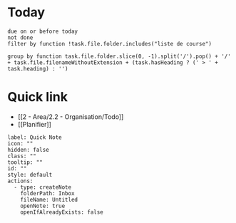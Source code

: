 
# Today 
```tasks
due on or before today
not done
filter by function !task.file.folder.includes("liste de course")

group by function task.file.folder.slice(0, -1).split('/').pop() + '/' + task.file.filenameWithoutExtension + (task.hasHeading ? (' > ' + task.heading) : '')
```


# Quick link
- [[2 - Area/2.2 - Organisation/Todo]]
- [[Planifier]]
```meta-bind-button
label: Quick Note
icon: ""
hidden: false
class: ""
tooltip: ""
id: ""
style: default
actions:
  - type: createNote
    folderPath: Inbox
    fileName: Untitled
    openNote: true
    openIfAlreadyExists: false

```

